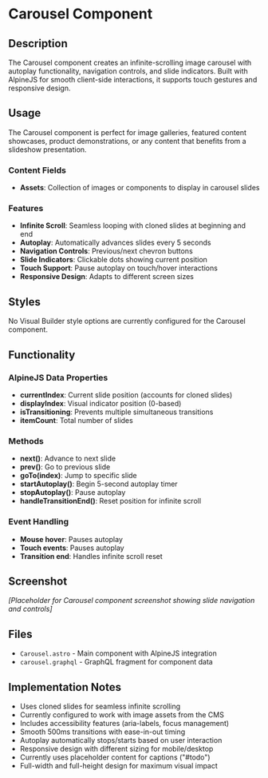 # Carousel Component

## Description

The Carousel component creates an infinite-scrolling image carousel with autoplay functionality, navigation controls, and slide indicators. Built with AlpineJS for smooth client-side interactions, it supports touch gestures and responsive design.

## Usage

The Carousel component is perfect for image galleries, featured content showcases, product demonstrations, or any content that benefits from a slideshow presentation.

### Content Fields

- **Assets**: Collection of images or components to display in carousel slides

### Features

- **Infinite Scroll**: Seamless looping with cloned slides at beginning and end
- **Autoplay**: Automatically advances slides every 5 seconds
- **Navigation Controls**: Previous/next chevron buttons
- **Slide Indicators**: Clickable dots showing current position
- **Touch Support**: Pause autoplay on touch/hover interactions
- **Responsive Design**: Adapts to different screen sizes

## Styles

No Visual Builder style options are currently configured for the Carousel component.

## Functionality

### AlpineJS Data Properties
- **currentIndex**: Current slide position (accounts for cloned slides)
- **displayIndex**: Visual indicator position (0-based)
- **isTransitioning**: Prevents multiple simultaneous transitions
- **itemCount**: Total number of slides

### Methods
- **next()**: Advance to next slide
- **prev()**: Go to previous slide  
- **goTo(index)**: Jump to specific slide
- **startAutoplay()**: Begin 5-second autoplay timer
- **stopAutoplay()**: Pause autoplay
- **handleTransitionEnd()**: Reset position for infinite scroll

### Event Handling
- **Mouse hover**: Pauses autoplay
- **Touch events**: Pauses autoplay
- **Transition end**: Handles infinite scroll reset

## Screenshot

*[Placeholder for Carousel component screenshot showing slide navigation and controls]*

## Files

- `Carousel.astro` - Main component with AlpineJS integration
- `carousel.graphql` - GraphQL fragment for component data

## Implementation Notes

- Uses cloned slides for seamless infinite scrolling
- Currently configured to work with image assets from the CMS
- Includes accessibility features (aria-labels, focus management)
- Smooth 500ms transitions with ease-in-out timing
- Autoplay automatically stops/starts based on user interaction
- Responsive design with different sizing for mobile/desktop
- Currently uses placeholder content for captions ("#todo")
- Full-width and full-height design for maximum visual impact